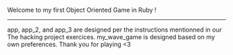 Welcome to my first Object Oriented Game in Ruby !

-----------------------------------------------------
app, app_2, and app_3 are designed per the instructions mentionned in our The hacking project exercices.
my_wave_game is designed based on my own preferences.
Thank you for playing <3